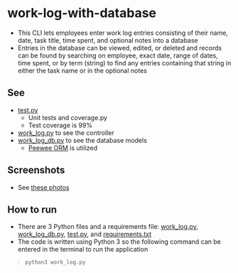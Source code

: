 # work-log-with-database
* This CLI lets employees enter work log entries consisting of their name, date, task title, time spent, and optional
notes into a database
* Entries in the database can be viewed, edited, or deleted and records can be found by searching on employee, exact date, range of dates, time spent, or by term (string) to find any entries containing that string in either the task name or in the optional notes 

## See
* [test.py](https://github.com/FVPukay/work-log-with-a-database/blob/master/test.py)
    * Unit tests and coverage.py
    * Test coverage is 99%
* [work_log.py](https://github.com/FVPukay/work-log-with-a-database/blob/master/work_log.py) to see the controller
* [work_log_db.py](https://github.com/FVPukay/work-log-with-a-database/blob/master/work_log_db.py) to see the database models
    * [Peewee ORM](http://docs.peewee-orm.com/en/latest/) is utilized

## Screenshots
* See [these photos](https://www.flickr.com/photos/156561177@N03/albums/72157679623961018)

## How to run
* There are 3 Python files and a requirements file: [work_log.py](https://github.com/FVPukay/work-log-with-a-database/blob/master/work_log.py), [work_log_db.py](https://github.com/FVPukay/work-log-with-a-database/blob/master/work_log_db.py),
[test.py](https://github.com/FVPukay/work-log-with-a-database/blob/master/test.py), and [requirements.txt](https://github.com/FVPukay/work-log-with-a-database/blob/master/requirements.txt)
* The code is written using Python 3 so the following command can be entered in the terminal to run the application

>`python3 work_log.py`
